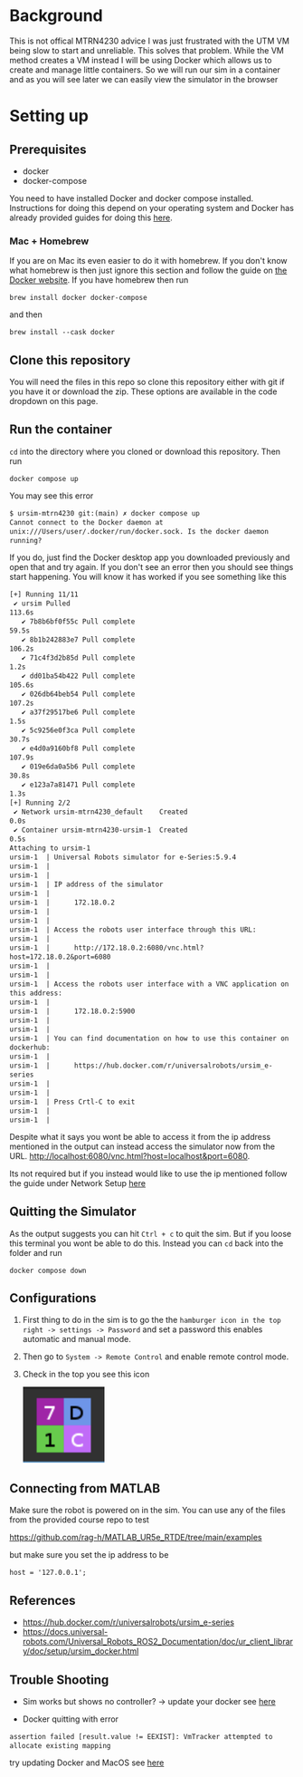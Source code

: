# Background

This is not offical MTRN4230 advice I was just frustrated with the UTM VM being slow to start and unreliable. This solves that problem.
While the VM method creates a VM instead I will be using Docker which allows us to create and manage little containers. So we will run our sim in a container and as you will see later we can easily view the simulator in the browser

# Setting up

## Prerequisites

-   docker
-   docker-compose

You need to have installed Docker and docker compose installed. Instructions for doing this depend on your operating system and Docker has already provided guides for doing this [here](https://docs.docker.com/compose/install/).

### Mac + Homebrew

If you are on Mac its even easier to do it with homebrew. If you don't know what homebrew is then just ignore this section and follow the guide on [the Docker website](https://docs.docker.com/compose/install/). If you have homebrew then run

```
brew install docker docker-compose
```

and then

```
brew install --cask docker
```

## Clone this repository

You will need the files in this repo so clone this repository either with git if you have it or download the zip. These options are available in the code dropdown on this page.

## Run the container

`cd` into the directory where you cloned or download this repository. Then run

```
docker compose up
```

You may see this error

```
$ ursim-mtrn4230 git:(main) ✗ docker compose up
Cannot connect to the Docker daemon at unix:///Users/user/.docker/run/docker.sock. Is the docker daemon running?
```

If you do, just find the Docker desktop app you downloaded previously and open that and try again.
If you don't see an error then you should see things start happening.
You will know it has worked if you see something like this

```
[+] Running 11/11
 ✔ ursim Pulled                                                                                                                                                113.6s
   ✔ 7b8b6bf0f55c Pull complete                                                                                                                                 59.5s
   ✔ 8b1b242883e7 Pull complete                                                                                                                                106.2s
   ✔ 71c4f3d2b85d Pull complete                                                                                                                                  1.2s
   ✔ dd01ba54b422 Pull complete                                                                                                                                105.6s
   ✔ 026db64beb54 Pull complete                                                                                                                                107.2s
   ✔ a37f29517be6 Pull complete                                                                                                                                  1.5s
   ✔ 5c9256e0f3ca Pull complete                                                                                                                                 30.7s
   ✔ e4d0a9160bf8 Pull complete                                                                                                                                107.9s
   ✔ 019e6da0a5b6 Pull complete                                                                                                                                 30.8s
   ✔ e123a7a81471 Pull complete                                                                                                                                  1.3s
[+] Running 2/2
 ✔ Network ursim-mtrn4230_default    Created                                                                                                                     0.0s
 ✔ Container ursim-mtrn4230-ursim-1  Created                                                                                                                     0.5s
Attaching to ursim-1
ursim-1  | Universal Robots simulator for e-Series:5.9.4
ursim-1  |
ursim-1  |
ursim-1  | IP address of the simulator
ursim-1  |
ursim-1  |      172.18.0.2
ursim-1  |
ursim-1  |
ursim-1  | Access the robots user interface through this URL:
ursim-1  |
ursim-1  |      http://172.18.0.2:6080/vnc.html?host=172.18.0.2&port=6080
ursim-1  |
ursim-1  |
ursim-1  | Access the robots user interface with a VNC application on this address:
ursim-1  |
ursim-1  |      172.18.0.2:5900
ursim-1  |
ursim-1  |
ursim-1  | You can find documentation on how to use this container on dockerhub:
ursim-1  |
ursim-1  |      https://hub.docker.com/r/universalrobots/ursim_e-series
ursim-1  |
ursim-1  |
ursim-1  | Press Crtl-C to exit
ursim-1  |
ursim-1  |
```

Despite what it says you wont be able to access it from the ip address mentioned in the output can instead access the simulator now from the URL.
<http://localhost:6080/vnc.html?host=localhost&port=6080>.

Its not required but if you instead would like to use the ip mentioned follow the guide under Network Setup [here](https://docs.universal-robots.com/Universal_Robots_ROS2_Documentation/doc/ur_client_library/doc/setup/ursim_docker.html)

## Quitting the Simulator

As the output suggests you can hit `Ctrl + c` to quit the sim. But if you loose this terminal you wont be able to do this. Instead you can `cd` back into the folder and run

```
docker compose down
```

## Configurations

1. First thing to do in the sim is to go the the `hamburger icon in the top right -> settings -> Password` and set a password this enables automatic and manual mode.
2. Then go to `System -> Remote Control` and enable remote control mode.
3. Check in the top you see this icon

    ![safety hash](image.png)

## Connecting from MATLAB

Make sure the robot is powered on in the sim. You can use any of the files from the provided course repo to test

<https://github.com/rag-h/MATLAB_UR5e_RTDE/tree/main/examples>

but make sure you set the ip address to be

```
host = '127.0.0.1';
```

## References

-   <https://hub.docker.com/r/universalrobots/ursim_e-series>
-   <https://docs.universal-robots.com/Universal_Robots_ROS2_Documentation/doc/ur_client_library/doc/setup/ursim_docker.html>

## Trouble Shooting

-   Sim works but shows no controller? -> update your docker see [here](https://forum.universal-robots.com/t/container-for-ursims-polyscope-reports-no-controller/26510)

-   Docker quitting with error

```
assertion failed [result.value != EEXIST]: VmTracker attempted to allocate existing mapping
```

try updating Docker and MacOS see [here](https://github.com/docker/for-mac/issues/6905)

